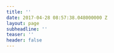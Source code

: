 ```yaml
---
title: ''
date: 2017-04-28 08:57:38.048000000 Z
layout: page
subheadline: ''
teaser: ''
header: false
---
```


